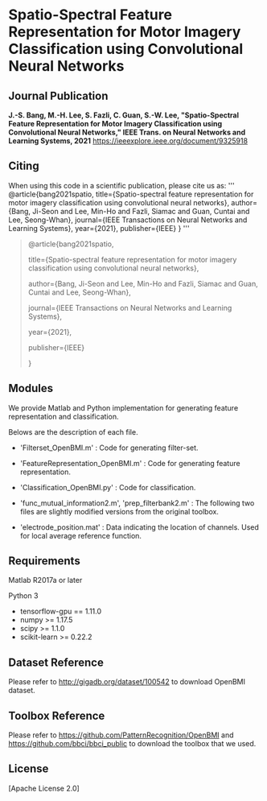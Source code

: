 # Spatio-Spectral Feature Representation for Motor Imagery Classification using Convolutional Neural Networks

## Journal Publication

**J.-S. Bang, M.-H. Lee, S. Fazli, C. Guan, S.-W. Lee, "Spatio-Spectral Feature Representation for Motor Imagery Classification using Convolutional Neural Networks," IEEE Trans. on Neural Networks and Learning Systems, 2021**
https://ieeexplore.ieee.org/document/9325918



## Citing
When using this code in a scientific publication, please cite us as:
'''
@article{bang2021spatio,
  title={Spatio-spectral feature representation for motor imagery classification using convolutional neural networks},
  author={Bang, Ji-Seon and Lee, Min-Ho and Fazli, Siamac and Guan, Cuntai and Lee, Seong-Whan},
  journal={IEEE Transactions on Neural Networks and Learning Systems},
  year={2021},
  publisher={IEEE}
}
'''

>@article{bang2021spatio,
>
>  title={Spatio-spectral feature representation for motor imagery classification using convolutional neural networks},
>  
>  author={Bang, Ji-Seon and Lee, Min-Ho and Fazli, Siamac and Guan, Cuntai and Lee, Seong-Whan},
>  
>  journal={IEEE Transactions on Neural Networks and Learning Systems},
>  
>  year={2021},
>  
>  publisher={IEEE}
>  
>}


## Modules
 We provide Matlab and Python implementation for generating feature representation and classification.

 Belows are the description of each file.
 

 - 'Filterset_OpenBMI.m' : Code for generating filter-set. 

 - 'FeatureRepresentation_OpenBMI.m' : Code for generating feature representation.

 - 'Classification_OpenBMI.py' : Code for classification.

 - 'func_mutual_information2.m', 'prep_filterbank2.m' : The following two files are slightly modified versions from the original toolbox.

 - 'electrode_position.mat' : Data indicating the location of channels. Used for local average reference function.

## Requirements
Matlab R2017a or later

Python 3 

 - tensorflow-gpu == 1.11.0
 - numpy >= 1.17.5
 - scipy >= 1.1.0
 - scikit-learn >= 0.22.2

## Dataset Reference
Please refer to http://gigadb.org/dataset/100542 to download OpenBMI dataset.


## Toolbox Reference
Please refer to https://github.com/PatternRecognition/OpenBMI and 
https://github.com/bbci/bbci_public to download the toolbox that we used.


## License
[Apache License 2.0]

